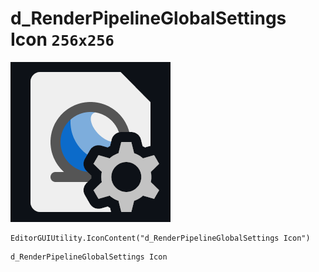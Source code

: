 # d_RenderPipelineGlobalSettings Icon `256x256`
<img src="/img/d_RenderPipelineGlobalSettings%20Icon.png" width=256 height=256>

``` CSharp
EditorGUIUtility.IconContent("d_RenderPipelineGlobalSettings Icon")
```
```
d_RenderPipelineGlobalSettings Icon
```
